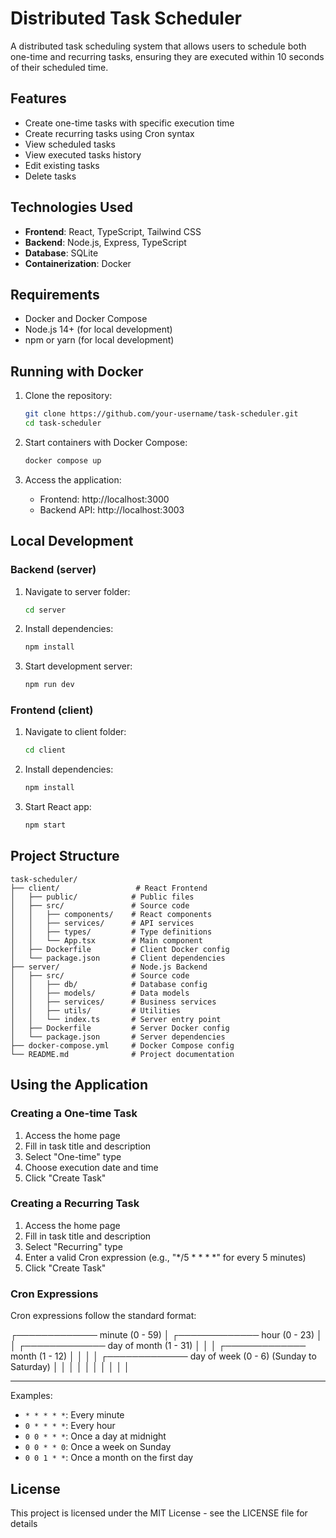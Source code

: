 # Distributed Task Scheduler

A distributed task scheduling system that allows users to schedule both one-time and recurring tasks, ensuring they are executed within 10 seconds of their scheduled time.

## Features

- Create one-time tasks with specific execution time
- Create recurring tasks using Cron syntax
- View scheduled tasks
- View executed tasks history
- Edit existing tasks
- Delete tasks

## Technologies Used

- **Frontend**: React, TypeScript, Tailwind CSS
- **Backend**: Node.js, Express, TypeScript
- **Database**: SQLite
- **Containerization**: Docker

## Requirements

- Docker and Docker Compose
- Node.js 14+ (for local development)
- npm or yarn (for local development)

## Running with Docker

1. Clone the repository:
   ```bash
   git clone https://github.com/your-username/task-scheduler.git
   cd task-scheduler
   ```

2. Start containers with Docker Compose:
   ```bash
   docker compose up
   ```

3. Access the application:
   - Frontend: http://localhost:3000
   - Backend API: http://localhost:3003

## Local Development

### Backend (server)

1. Navigate to server folder:
   ```bash
   cd server
   ```

2. Install dependencies:
   ```bash
   npm install
   ```

3. Start development server:
   ```bash
   npm run dev
   ```

### Frontend (client)

1. Navigate to client folder:
   ```bash
   cd client
   ```

2. Install dependencies:
   ```bash
   npm install
   ```

3. Start React app:
   ```bash
   npm start
   ```

## Project Structure

```
task-scheduler/
├── client/                 # React Frontend
│   ├── public/            # Public files
│   ├── src/               # Source code
│   │   ├── components/    # React components
│   │   ├── services/      # API services
│   │   ├── types/         # Type definitions
│   │   └── App.tsx        # Main component
│   ├── Dockerfile         # Client Docker config
│   └── package.json       # Client dependencies
├── server/                # Node.js Backend
│   ├── src/               # Source code
│   │   ├── db/            # Database config
│   │   ├── models/        # Data models
│   │   ├── services/      # Business services
│   │   ├── utils/         # Utilities
│   │   └── index.ts       # Server entry point
│   ├── Dockerfile         # Server Docker config
│   └── package.json       # Server dependencies
├── docker-compose.yml     # Docker Compose config
└── README.md              # Project documentation
```

## Using the Application

### Creating a One-time Task

1. Access the home page
2. Fill in task title and description
3. Select "One-time" type
4. Choose execution date and time
5. Click "Create Task"

### Creating a Recurring Task

1. Access the home page
2. Fill in task title and description
3. Select "Recurring" type
4. Enter a valid Cron expression (e.g., "*/5 * * * *" for every 5 minutes)
5. Click "Create Task"

### Cron Expressions

Cron expressions follow the standard format:

┌───────────── minute (0 - 59)
│ ┌───────────── hour (0 - 23)
│ │ ┌───────────── day of month (1 - 31)
│ │ │ ┌───────────── month (1 - 12)
│ │ │ │ ┌───────────── day of week (0 - 6) (Sunday to Saturday)
│ │ │ │ │
│ │ │ │ │
* * * * *

Examples:
- `* * * * *`: Every minute
- `0 * * * *`: Every hour
- `0 0 * * *`: Once a day at midnight
- `0 0 * * 0`: Once a week on Sunday
- `0 0 1 * *`: Once a month on the first day

## License

This project is licensed under the MIT License - see the LICENSE file for details 
